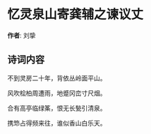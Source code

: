 # 忆灵泉山寄龚辅之谏议丈

**作者**: 刘挚

## 诗词内容

不到灵房二十年，背依丛岭面平山。

风吹桧柏周遭雨，地蹙冈峦寸尺烟。

合有高亭临绿筿，恨无长甃引清泉。

携笻占得频来往，谁似香山白乐天。

